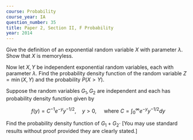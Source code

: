 ```yaml
---
course: Probability
course_year: IA
question_number: 35
title: Paper 2, Section II, F Probability
year: 2014
---
```




Give the definition of an exponential random variable $X$ with parameter $\lambda$. Show that $X$ is memoryless.

Now let $X, Y$ be independent exponential random variables, each with parameter $\lambda$. Find the probability density function of the random variable $Z=\min (X, Y)$ and the probability $P(X>Y)$.

Suppose the random variables $G_{1}, G_{2}$ are independent and each has probability density function given by

$$f(y)=C^{-1} e^{-y} y^{-1 / 2}, \quad y>0, \quad \text { where } C=\int_{0}^{\infty} e^{-y} y^{-1 / 2} d y$$

Find the probability density function of $G_{1}+G_{2} \cdot$ [You may use standard results without proof provided they are clearly stated.]